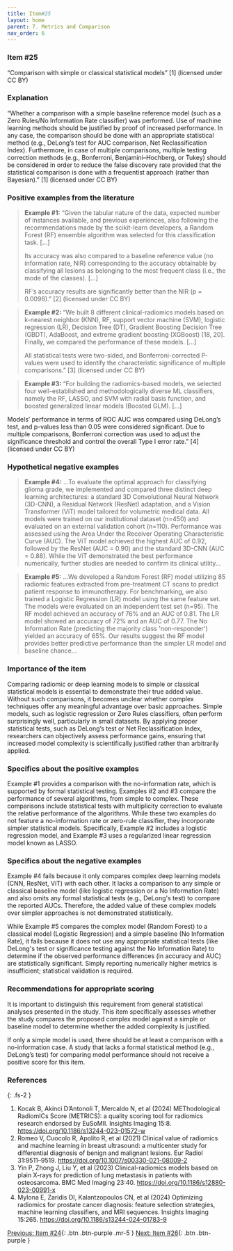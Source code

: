 ```yaml
---
title: Item#25
layout: home
parent: 7. Metrics and Comparison
nav_order: 6
---
```


### Item #25 
“Comparison with simple or classical statistical models” [1]  (licensed under CC BY)

### Explanation
“Whether a comparison with a simple baseline reference model (such as a Zero Rules/No Information Rate classifier) was performed. Use of machine learning methods should be justified by proof of increased performance. In any case, the comparison should be done with an appropriate statistical method (e.g., DeLong’s test for AUC comparison, Net Reclassification Index). Furthermore, in case of multiple comparisons, multiple testing correction methods (e.g., Bonferroni, Benjamini–Hochberg, or Tukey) should be considered in order to reduce the false discovery rate provided that the statistical comparison is done with a frequentist approach (rather than Bayesian).” [1]  (licensed under CC BY)
### Positive examples from the literature
> **Example #1:** “Given the tabular nature of the data, expected number of instances available, and previous experiences, also following the recommendations made by the scikit-learn developers, a Random Forest (RF) ensemble algorithm was selected for this classification task. […]
> 
> Its accuracy was also compared to a baseline reference value (no information rate, NIR) corresponding to the accuracy obtainable by classifying all lesions as belonging to the most frequent class (i.e., the mode of the classes). […]
> 
> RF’s accuracy results are significantly better than the NIR (p = 0.0098).” [2] (licensed under CC BY)

> **Example #2:** “We built 8 different clinical-radiomics models based on k-nearest neighbor (KNN), RF, support vector machine (SVM), logistic regression (LR), Decision Tree (DT), Gradient Boosting Decision Tree (GBDT), AdaBoost, and extreme gradient boosting (XGBoost) [18, 20]. Finally, we compared the performance of these models. […]
> 
> All statistical tests were two-sided, and Bonferroni-corrected P-values were used to identify the characteristic significance of multiple comparisons.” [3] (licensed under CC BY)

> **Example #3:** “For building the radiomics-based models, we selected four well-established and methodologically diverse ML classifiers, namely the RF, LASSO, and SVM with radial basis function, and boosted generalized linear models (Boosted GLM). […]

Models’ performance in terms of ROC AUC was compared using DeLong’s test, and p-values less than 0.05 were considered significant. Due to multiple comparisons, Bonferroni correction was used to adjust the significance threshold and control the overall Type I error rate.” [4] (licensed under CC BY)

### Hypothetical negative examples
> **Example #4:** ...To evaluate the optimal approach for classifying glioma grade, we implemented and compared three distinct deep learning architectures: a standard 3D Convolutional Neural Network (3D-CNN), a Residual Network (ResNet) adaptation, and a Vision Transformer (ViT) model tailored for volumetric medical data. All models were trained on our institutional dataset (n=450) and evaluated on an external validation cohort (n=110). Performance was assessed using the Area Under the Receiver Operating Characteristic Curve (AUC). The ViT model achieved the highest AUC of 0.92, followed by the ResNet (AUC = 0.90) and the standard 3D-CNN (AUC = 0.88). While the ViT demonstrated the best performance numerically, further studies are needed to confirm its clinical utility...

> **Example #5:** ...We developed a Random Forest (RF) model utilizing 85 radiomic features extracted from pre-treatment CT scans to predict patient response to immunotherapy. For benchmarking, we also trained a Logistic Regression (LR) model using the same feature set. The models were evaluated on an independent test set (n=95). The RF model achieved an accuracy of 76% and an AUC of 0.81. The LR model showed an accuracy of 72% and an AUC of 0.77. The No Information Rate (predicting the majority class 'non-responder') yielded an accuracy of 65%. Our results suggest the RF model provides better predictive performance than the simpler LR model and baseline chance...

### Importance of the item
Comparing radiomic or deep learning models to simple or classical statistical models is essential to demonstrate their true added value. Without such comparisons, it becomes unclear whether complex techniques offer any meaningful advantage over basic approaches. Simple models, such as logistic regression or Zero Rules classifiers, often perform surprisingly well, particularly in small datasets. By applying proper statistical tests, such as DeLong’s test or Net Reclassification Index, researchers can objectively assess performance gains, ensuring that increased model complexity is scientifically justified rather than arbitrarily applied.

### Specifics about the positive examples
Example #1 provides a comparison with the no-information rate, which is supported by formal statistical testing. Examples #2 and #3 compare the performance of several algorithms, from simple to complex. These comparisons include statistical tests with multiplicity correction to evaluate the relative performance of the algorithms. While these two examples do not feature a no-information rate or zero-rule classifier, they incorporate simpler statistical models. Specifically, Example #2 includes a logistic regression model, and Example #3 uses a regularized linear regression model known as LASSO.

### Specifics about the negative examples
Example #4 fails because it only compares complex deep learning models (CNN, ResNet, ViT) with each other. It lacks a comparison to any simple or classical baseline model (like logistic regression or a No Information Rate) and also omits any formal statistical tests (e.g., DeLong's test) to compare the reported AUCs. Therefore, the added value of these complex models over simpler approaches is not demonstrated statistically.

While Example #5 compares the complex model (Random Forest) to a classical model (Logistic Regression) and a simple baseline (No Information Rate), it fails because it does not use any appropriate statistical tests (like DeLong's test or significance testing against the No Information Rate) to determine if the observed performance differences (in accuracy and AUC) are statistically significant. Simply reporting numerically higher metrics is insufficient; statistical validation is required.

### Recommendations for appropriate scoring
It is important to distinguish this requirement from general statistical analyses presented in the study. This item specifically assesses whether the study compares the proposed complex model against a simple or baseline model to determine whether the added complexity is justified.

If only a simple model is used, there should be at least a comparison with a no-information case.
A study that lacks a formal statistical method (e.g., DeLong’s test) for comparing model performance should not receive a positive score for this item.

### References

{: .fs-2 }

1. 	Kocak B, Akinci D’Antonoli T, Mercaldo N, et al (2024) METhodological RadiomICs Score (METRICS): a quality scoring tool for radiomics research endorsed by EuSoMII. Insights Imaging 15:8. https://doi.org/10.1186/s13244-023-01572-w
2. 	Romeo V, Cuocolo R, Apolito R, et al (2021) Clinical value of radiomics and machine learning in breast ultrasound: a multicenter study for differential diagnosis of benign and malignant lesions. Eur Radiol 31:9511–9519. https://doi.org/10.1007/s00330-021-08009-2
3. 	Yin P, Zhong J, Liu Y, et al (2023) Clinical-radiomics models based on plain X-rays for prediction of lung metastasis in patients with osteosarcoma. BMC Med Imaging 23:40. https://doi.org/10.1186/s12880-023-00991-x
4. 	Mylona E, Zaridis DI, Kalantzopoulos CΝ, et al (2024) Optimizing radiomics for prostate cancer diagnosis: feature selection strategies, machine learning classifiers, and MRI sequences. Insights Imaging 15:265. https://doi.org/10.1186/s13244-024-01783-9

[Previous: Item #24](https://radiomic.github.io/METRICS-E3/docs/Metrics%20and%20Comparison%20(Item%2020-25)/Item%2024.html){: .btn .btn-purple  .mr-5  }
[Next: Item #26](https://radiomic.github.io/METRICS-E3/docs/Testing%20(Item%2026-27)/Item%2026.html){: .btn .btn-purple   }